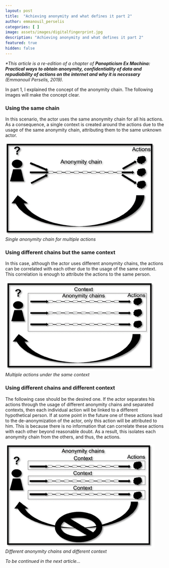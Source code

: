 ```yaml
---
layout: post
title:  "Achieving anonymity and what defines it part 2"
author: emmanouil_perselis
categories: [ ]
image: assets/images/digitalfingerprint.jpg
description: "Achieving anonymity and what defines it part 2"
featured: true
hidden: false
---
```


*\*This article is a re-edition of a chapter of **Panopticism Ex Machina: Practical ways to obtain anonymity, confidentiality of data and repudiability of actions on the internet and why it is necessary** (Emmanouil Perselis, 2019).*

In part 1, I explained the concept of the anonymity chain. The following images will make the concept clear.

### Using the same chain

In this scenario, the actor uses the same anonymity chain for all his actions. As a consequence, a single context is created around the actions due to the usage of the same anonymity chain, attributing them to the same unknown actor.

![Single anonymity chain for multiple actions](../assets/images/Posts/AchievingAnonimity/Picture1.png)
*Single anonymity chain for multiple actions*

### Using different chains but the same context

In this case, although the actor uses different anonymity chains, the actions can be correlated with each other due to the usage of the same context. This correlation is enough to attribute the actions to the same person.

![Multiple actions under the same context](../assets/images/Posts/AchievingAnonimity/Picture2.png)
*Multiple actions under the same context*

### Using different chains and different context

The following case should be the desired one. If the actor separates his actions through the usage of different anonymity chains and separated contexts, then each individual action will be linked to a different hypothetical person. If at some point in the future one of these actions lead to the de-anonymization of the actor, only this action will be attributed to him. This is because there is no information that can correlate these actions with each other beyond reasonable doubt. As a result, this isolates each anonymity chain from the others, and thus, the actions.

![Different anonymity chains and different context](../assets/images/Posts/AchievingAnonimity/Picture3.png)
*Different anonymity chains and different context*


*To be continued in the next article...*
